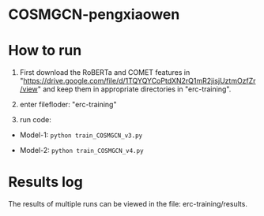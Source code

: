 # COSMGCN-pengxiaowen

# How to run
1. First download the RoBERTa and COMET features in "https://drive.google.com/file/d/1TQYQYCoPtdXN2rQ1mR2jisjUztmOzfZr/view" 
and keep them in appropriate directories in "erc-training".

2. enter filefloder: "erc-training"

3. run code:

  - Model-1: `python train_COSMGCN_v3.py`
  
  - Model-2: `python train_COSMGCN_v4.py`
 
# Results log 
The results of multiple runs can be viewed in the file: erc-training/results.
